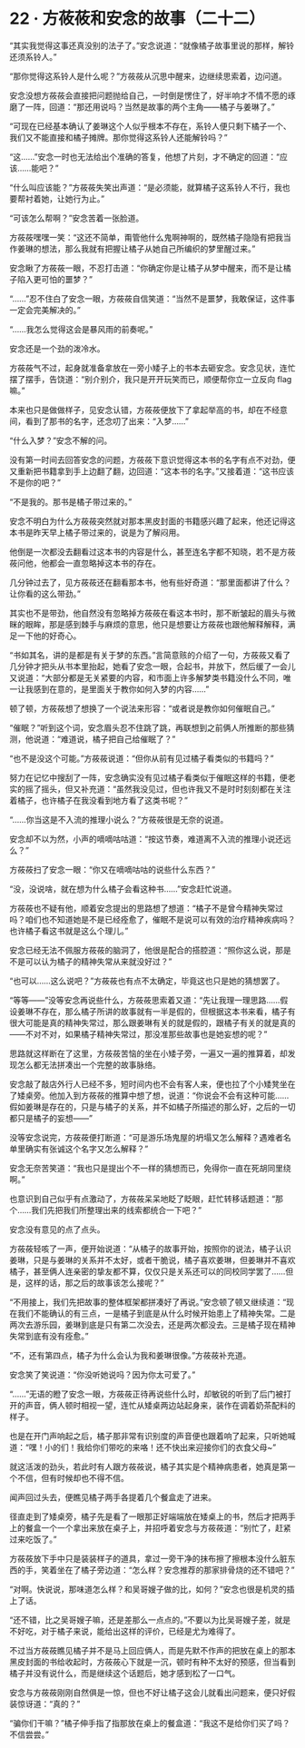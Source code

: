<link rel="stylesheet" href="../styles/text.css"/>
<h1>22 · 方莜莜和安念的故事（二十二）</h1>

“其实我觉得这事还真没别的法子了。”安念说道：“就像橘子故事里说的那样，解铃还须系铃人。”

“那你觉得这系铃人是什么呢？”方莜莜从沉思中醒来，边继续思索着，边问道。

安念没想方莜莜会直接把问题抛给自己，一时倒是愣住了，好半响才不情不愿的琢磨了一阵，回道：“那还用说吗？当然是故事的两个主角——橘子与姜琳了。”

“可现在已经基本确认了姜琳这个人似乎根本不存在，系铃人便只剩下橘子一个、我们又不能直接和橘子摊牌。那你觉得这系铃人还能解铃吗？”

“这……”安念一时也无法给出个准确的答复，他想了片刻，才不确定的回道：“应该……能吧？”

“什么叫应该能？”方莜莜失笑出声道：“是必须能，就算橘子这系铃人不行，我也要帮衬着她，让她行为止。”

“可该怎么帮啊？”安念苦着一张脸道。

方莜莜嘿嘿一笑：“这还不简单，甭管他什么鬼啊神啊的，既然橘子隐隐有把我当作姜琳的想法，那么我就有把握让橘子从她自己所编织的梦里醒过来。”

安念瞅了方莜莜一眼，不忍打击道：“你确定你是让橘子从梦中醒来，而不是让橘子陷入更可怕的噩梦？”

“……”忍不住白了安念一眼，方莜莜自信笑道：“当然不是噩梦，我敢保证，这件事一定会完美解决的。”

“……我怎么觉得这会是暴风雨的前奏呢。”

安念还是一个劲的泼冷水。

方莜莜气不过，起身就准备拿放在一旁小矮子上的书本去砸安念。安念见状，连忙摆了摆手，告饶道：“别介别介，我只是开开玩笑而已，顺便帮你立一立反向 flag 嘛。”

本来也只是做做样子，见安念认错，方莜莜便放下了拿起举高的书，却在不经意间，看到了那书的名字，还念叨了出来：“入梦……”

“什么入梦？”安念不解的问。

没有第一时间去回答安念的问题，方莜莜下意识觉得这本书的名字有点不对劲，便又重新把书籍拿到手上边翻了翻，边回道：“这本书的名字。”又接着道：“这书应该不是你的吧？”

“不是我的。那书是橘子带过来的。”

安念不明白为什么方莜莜突然就对那本黑皮封面的书籍感兴趣了起来，他还记得这本书是昨天早上橘子带过来的，说是为了解闷用。

他倒是一次都没去翻看过这本书的内容是什么，甚至连名字都不知晓，若不是方莜莜问他，他都会一直忽略掉这本书的存在。

几分钟过去了，见方莜莜还在翻看那本书，他有些好奇道：“那里面都讲了什么？让你看的这么带劲。”

其实也不是带劲，他自然没有忽略掉方莜莜在看这本书时，那不断皱起的眉头与微眯的眼眸，那是感到棘手与麻烦的意思，他只是想要让方莜莜也跟他解释解释，满足一下他的好奇心。

“书如其名，讲的是都是有关于梦的东西。”言简意赅的介绍了一句，方莜莜又看了几分钟才把头从书本里抬起，她看了安念一眼，合起书，并放下，然后缓了一会儿又说道：“大部分都是无关紧要的内容，和市面上许多解梦类书籍没什么不同，唯一让我感到在意的，是里面关于教你如何入梦的内容……”

顿了顿，方莜莜想了想换了一个说法来形容：“或者说是教你如何催眠自己。”

“催眠？”听到这个词，安念眉头忍不住跳了跳，再联想到之前俩人所推断的那些猜测，他说道：“难道说，橘子把自己给催眠了？”

“也不是没这个可能。”方莜莜说道：“但你从前有见过橘子看类似的书籍吗？”

努力在记忆中搜刮了一阵，安念确实没有见过橘子看类似于催眠这样的书籍，便老实的摇了摇头，但又补充道：“虽然我没见过，但也许我又不是时时刻刻都在关注着橘子，也许橘子在我没看到地方看了这类书呢？”

“……你当这是不入流的推理小说么？”方莜莜很是无奈的说道。

安念却不以为然，小声的嘀嘀咕咕道：“按这节奏，难道离不入流的推理小说还远么？”

方莜莜扫了安念一眼：“你又在嘀嘀咕咕的说些什么东西？”

“没，没说啥，就在想为什么橘子会看这种书……”安念赶忙说道。

方莜莜也不疑有他，顺着安念提出的思路想了想道：“橘子不是曾今精神失常过吗？咱们也不知道她是不是已经痊愈了，催眠不是说可以有效的治疗精神疾病吗？也许橘子看这书就是这么个理儿。”

安念已经无法不佩服方莜莜的脑洞了，他很是配合的搭腔道：“照你这么说，那是不是可以认为橘子的精神失常从来就没好过？”

“也可以……这么说吧？”方莜莜也有点不太确定，毕竟这也只是她的猜想罢了。

“等等——”没等安念再说些什么，方莜莜思索着又道：“先让我理一理思路……假设姜琳不存在，那么橘子所讲的故事就有一半是假的，但根据这本书来看，橘子有很大可能是真的精神失常过，那么跟姜琳有关的就是假的，跟橘子有关的就是真的——不对不对，如果橘子精神失常过，那没准那些故事也是她妄想的呢？”

思路就这样断在了这里，方莜莜苦恼的坐在小矮子旁，一遍又一遍的推算着，却发现怎么都无法拼凑出一个完整的故事脉络。

安念敲了敲店外行人已经不多，短时间内也不会有客人来，便也拉了个小矮凳坐在了矮桌旁。他加入到方莜莜的推算中想了想，说道：“你说会不会有这种可能……假如姜琳是存在的，只是与橘子的关系，并不如橘子所描述的那么好，之后的一切都只是橘子的妄想——”

没等安念说完，方莜莜便打断道：“可是游乐场鬼屋的坍塌又怎么解释？遇难者名单里确实有张诚这个名字又怎么解释？”

安念无奈苦笑道：“我也只是提出个不一样的猜想而已，免得你一直在死胡同里绕啊。”

也意识到自己似乎有点激动了，方莜莜呆呆地眨了眨眼，赶忙转移话题道：“那个……我们先把我们所整理出来的线索都统合一下吧？”

安念没有意见的点了点头。

方莜莜轻咳了一声，便开始说道：“从橘子的故事开始，按照你的说法，橘子认识姜琳，只是与姜琳的关系并不太好，或者干脆说，橘子喜欢姜琳，但姜琳并不喜欢橘子，甚至俩人连亲密的挚友都不算，仅仅只是关系还可以的同校同学罢了……但是，这样的话，那之后的故事该怎么接呢？”

“不用接上，我们先把故事的整体框架都拼凑好了再说。”安念顿了顿又继续道：“现在我们不能确认的有三点，一是橘子到底是从什么时候开始患上了精神失常。二是两次去游乐园，姜琳到底是只有第二次没去，还是两次都没去。三是橘子现在精神失常到底有没有痊愈。”

“不，还有第四点，橘子为什么会认为我和姜琳很像。”方莜莜补充道。

安念笑了笑说道：“你没听她说吗？因为你太可爱了。”

“……”无语的瞪了安念一眼，方莜莜正待再说些什么时，却敏锐的听到了后门被打开的声音，俩人顿时相视一望，连忙从矮桌两边站起身来，装作在调着奶茶配料的样子。

也是在开门声响起之后，橘子那非常有识别度的声音便也跟着响了起来，只听她喊道：“嘿！小的们！我给你们带吃的来咯！还不快出来迎接你们的衣食父母\~”

就这活泼的劲头，若此时有人跟方莜莜说，橘子其实是个精神病患者，她真是第一个不信，但有时候却也不得不信。

闻声回过头去，便瞧见橘子两手各提着几个餐盒走了进来。

径直走到了矮桌旁，橘子先是看了一眼那正好端端放在矮桌上的书，然后才把两手上的餐盒一个一个拿出来放在桌子上，并招呼着安念与方莜莜道：“别忙了，赶紧过来吃饭了。”

方莜莜放下手中只是装装样子的道具，拿过一旁干净的抹布擦了擦根本没什么脏东西的手，笑着坐在了橘子旁边道：“怎么样？安念推荐的那家排骨烧的还不错吧？”

“对啊。快说说，那味道怎么样？和吴哥嫂子做的比，如何？”安念也很是机灵的插上了话。

“还不错，比之吴哥嫂子嘛，还是差那么一点点的。”不要以为比吴哥嫂子差，就是不好吃，对于橘子来说，能给出这样的评价，已经是尤为难得了。

不过当方莜莜瞧见橘子并不是马上回应俩人，而是先默不作声的把放在桌上的那本黑皮封面的书给收起时，方莜莜心下就是一沉，顿时有种不太好的预感，但当看到橘子并没有说什么，而是继续这个话题后，她才感到松了一口气。

安念与方莜莜刚刚自然俱是一惊，但也不好让橘子这会儿就看出问题来，便只好假装惊讶道：“真的？”

“骗你们干嘛？”橘子伸手指了指那放在桌上的餐盒道：“我这不是给你们买了吗？不信尝尝。”
